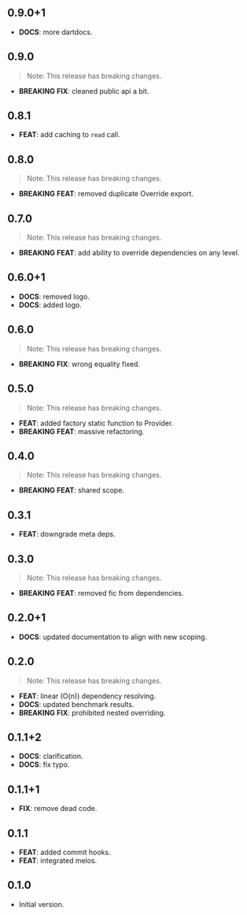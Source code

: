 ## 0.9.0+1

 - **DOCS**: more dartdocs.

## 0.9.0

> Note: This release has breaking changes.

 - **BREAKING** **FIX**: cleaned public api a bit.

## 0.8.1

 - **FEAT**: add caching to `read` call.

## 0.8.0

> Note: This release has breaking changes.

 - **BREAKING** **FEAT**: removed duplicate Override export.

## 0.7.0

> Note: This release has breaking changes.

 - **BREAKING** **FEAT**: add ability to override dependencies on any level.

## 0.6.0+1

 - **DOCS**: removed logo.
 - **DOCS**: added logo.

## 0.6.0

> Note: This release has breaking changes.

 - **BREAKING** **FIX**: wrong equality fixed.

## 0.5.0

> Note: This release has breaking changes.

 - **FEAT**: added factory static function to Provider.
 - **BREAKING** **FEAT**: massive refactoring.

## 0.4.0

> Note: This release has breaking changes.

 - **BREAKING** **FEAT**: shared scope.

## 0.3.1

 - **FEAT**: downgrade meta deps.

## 0.3.0

> Note: This release has breaking changes.

 - **BREAKING** **FEAT**: removed fic from dependencies.

## 0.2.0+1

 - **DOCS**: updated documentation to align with new scoping.

## 0.2.0

> Note: This release has breaking changes.

 - **FEAT**: linear (O(n)) dependency resolving.
 - **DOCS**: updated benchmark results.
 - **BREAKING** **FIX**: prohibited nested overriding.

## 0.1.1+2

 - **DOCS**: clarification.
 - **DOCS**: fix typo.

## 0.1.1+1

 - **FIX**: remove dead code.

## 0.1.1

 - **FEAT**: added commit hooks.
 - **FEAT**: integrated melos.

## 0.1.0

- Initial version.
